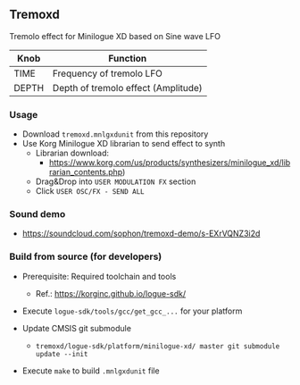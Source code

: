 ## Tremoxd

Tremolo effect for Minilogue XD based on Sine wave LFO

| Knob  | Function |
| ------------- | ------------- |
| TIME  | Frequency of tremolo LFO |
| DEPTH  | Depth of tremolo effect (Amplitude) |


### Usage

* Download `tremoxd.mnlgxdunit` from this repository   
* Use Korg Minilogue XD librarian to send effect to synth
  * Librarian download: 
    * https://www.korg.com/us/products/synthesizers/minilogue_xd/librarian_contents.php)
  * Drag&Drop into `USER MODULATION FX` section
  * Click `USER OSC/FX - SEND ALL`

### Sound demo

   * https://soundcloud.com/sophon/tremoxd-demo/s-EXrVQNZ3i2d

### Build from source (for developers)

* Prerequisite: Required toolchain and tools
  * Ref.: https://korginc.github.io/logue-sdk/

* Execute `logue-sdk/tools/gcc/get_gcc_...` for your platform
* Update CMSIS git submodule
  * `tremoxd/logue-sdk/platform/minilogue-xd/ master git submodule update --init`
* Execute `make` to build `.mnlgxdunit` file